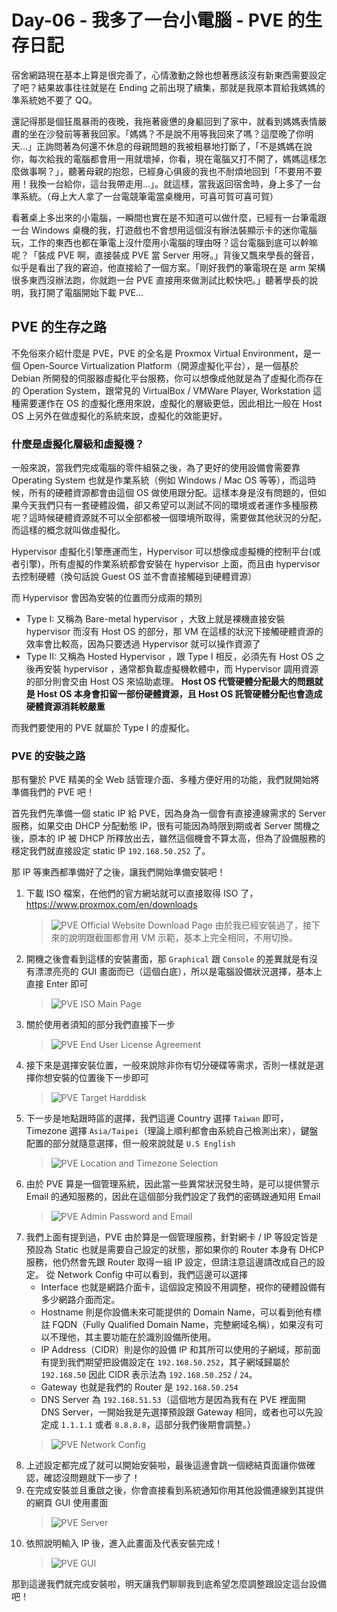 # Day-06 - 我多了一台小電腦 - PVE 的生存日記

宿舍網路現在基本上算是很完善了，心情激動之餘也想著應該沒有新東西需要設定了吧？結果故事往往就是在 Ending 之前出現了續集，那就是我原本買給我媽媽的準系統她不要了 QQ。

還記得那是個狂風暴雨的夜晚，我拖著疲憊的身軀回到了家中，就看到媽媽表情嚴肅的坐在沙發前等著我回家。「媽媽？不是說不用等我回來了嗎？這麼晚了你明天...」正詢問著為何還不休息的母親問題的我被粗暴地打斷了，「不是媽媽在說你，每次給我的電腦都會用一用就壞掉，你看，現在電腦又打不開了，媽媽這樣怎麼做事啊？」，聽著母親的抱怨，已經身心俱疲的我也不耐煩地回到「不要用不要用！我換一台給你，這台我帶走用...」。就這樣，當我返回宿舍時，身上多了一台準系統。（母上大人拿了一台電競筆電當桌機用，可喜可賀可喜可賀）

看著桌上多出來的小電腦，一瞬間也實在是不知道可以做什麼，已經有一台筆電跟一台 Windows 桌機的我，打遊戲也不會想用這個沒有辦法裝顯示卡的迷你電腦玩，工作的東西也都在筆電上沒什麼用小電腦的理由呀？這台電腦到底可以幹嘛呢？「裝成 PVE 啊，直接裝成 PVE 當 Server 用呀。」背後又飄來學長的聲音，似乎是看出了我的窘迫，他直接給了一個方案。「剛好我們的筆電現在是 arm 架構很多東西沒辦法跑，你就跑一台 PVE 直接用來做測試比較快吧。」聽著學長的說明，我打開了電腦開始下載 PVE...

## PVE 的生存之路

不免俗來介紹什麼是 PVE，PVE 的全名是 Proxmox Virtual Environment，是一個 Open-Source Virtualization Platform（開源虛擬化平台），是一個基於 Debian 所開發的伺服器虛擬化平台服務，你可以想像成他就是為了虛擬化而存在的 Operation System，跟常見的 VirtualBox / VMWare Player, Workstation 這種需要運作在 OS 的虛擬化應用來說，虛擬化的層級更低，因此相比一般在 Host OS 上另外在做虛擬化的系統來說，虛擬化的效能更好。

### 什麼是虛擬化層級和虛擬機？

一般來說，當我們完成電腦的零件組裝之後，為了更好的使用設備會需要靠 Operating System 也就是作業系統（例如 Windows / Mac OS 等等），而這時候，所有的硬體資源都會由這個 OS 做使用跟分配。這樣本身是沒有問題的，但如果今天我們只有一套硬體設備，卻又希望可以測試不同的環境或者運作多種服務呢？這時候硬體資源就不可以全部都被一個環境所取得，需要做其他狀況的分配，而這樣的概念就叫做虛擬化。

Hypervisor 虛擬化引擎應運而生，Hypervisor 可以想像成虛擬機的控制平台(或者引擎)，所有虛擬的作業系統都會安裝在 hypervisor 上面，而且由 hypervisor 去控制硬體（換句話說 Guest OS 並不會直接觸碰到硬體資源）

而 Hypervisor 會因為安裝的位置而分成兩的類別
- Type I: 又稱為 Bare-metal hypervisor ，大致上就是裸機直接安裝 hypervisor 而沒有 Host OS 的部分，那 VM 在這樣的狀況下接觸硬體資源的效率會比較高，因為只要透過 Hypervisor 就可以操作資源了
- Type II: 又稱為 Hosted Hypervisor ，跟 Type I 相反，必須先有 Host OS 之後再安裝 hypervisor ，通常都負載虛擬機軟體中，而 Hypervisor 調用資源的部分則會交由 Host OS 來協助處理。
  **Host OS 代管硬體分配最大的問題就是 Host OS 本身會扣留一部份硬體資源，且 Host OS 託管硬體分配也會造成硬體資源消耗較嚴重**

而我們要使用的 PVE 就屬於 Type I 的虛擬化。

### PVE 的安裝之路

那有鑒於 PVE 精美的全 Web 話管理介面、多種方便好用的功能，我們就開始將準備我們的 PVE 吧！

首先我們先準備一個 static IP 給 PVE，因為身為一個會有直接連線需求的 Server 服務，如果交由 DHCP 分配動態 IP，很有可能因為時限到期或者 Server 關機之後，原本的 IP 被 DHCP 所釋放出去，雖然這個機會不算太高，但為了設備服務的穩定我們就直接設定 static IP `192.168.50.252` 了。

那 IP 等東西都準備好了之後，讓我們開始準備安裝吧！

1. 下載 ISO 檔案，在他們的官方網站就可以直接取得 ISO 了，https://www.proxmox.com/en/downloads
   > ![PVE Official Website Download Page](https://raw.githubusercontent.com/fdff87554/iThome-Ironman/main/2023/%E8%AA%92%EF%BC%8C%E6%83%B3%E4%B8%8D%E5%88%B0%E6%9C%89%E4%B8%80%E5%A4%A9%E6%90%9E%E6%87%82%E7%B6%B2%E8%B7%AF%E6%98%AF%E5%9B%A0%E7%82%BA%E5%AE%BF%E8%88%8D%E5%AD%B8%E9%95%B7%E9%80%BC%E6%88%91%E7%9A%84QQ%EF%BC%8130%E5%A4%A9%E7%9A%84%E5%AE%BF%E8%88%8D%E7%B6%B2%E8%B7%AF%E6%9E%B6%E8%A8%AD/Images/PVE-Official-Website-Download-Page.png)
   > 由於我已經安裝過了，接下來的說明跟截圖都會用 VM 示範，基本上完全相同，不用切換。
2. 開機之後會看到這樣的安裝畫面，那 `Graphical` 跟 `Console` 的差異就是有沒有漂漂亮亮的 GUI 畫面而已（這個白底），所以是電腦設備狀況選擇，基本上直接 Enter 即可
   > ![PVE ISO Main Page](https://raw.githubusercontent.com/fdff87554/iThome-Ironman/main/2023/%E8%AA%92%EF%BC%8C%E6%83%B3%E4%B8%8D%E5%88%B0%E6%9C%89%E4%B8%80%E5%A4%A9%E6%90%9E%E6%87%82%E7%B6%B2%E8%B7%AF%E6%98%AF%E5%9B%A0%E7%82%BA%E5%AE%BF%E8%88%8D%E5%AD%B8%E9%95%B7%E9%80%BC%E6%88%91%E7%9A%84QQ%EF%BC%8130%E5%A4%A9%E7%9A%84%E5%AE%BF%E8%88%8D%E7%B6%B2%E8%B7%AF%E6%9E%B6%E8%A8%AD/Images/PVE-ISO-Main-Page.png)
3. 關於使用者須知的部分我們直接下一步
   > ![PVE End User License Agreement](https://raw.githubusercontent.com/fdff87554/iThome-Ironman/main/2023/%E8%AA%92%EF%BC%8C%E6%83%B3%E4%B8%8D%E5%88%B0%E6%9C%89%E4%B8%80%E5%A4%A9%E6%90%9E%E6%87%82%E7%B6%B2%E8%B7%AF%E6%98%AF%E5%9B%A0%E7%82%BA%E5%AE%BF%E8%88%8D%E5%AD%B8%E9%95%B7%E9%80%BC%E6%88%91%E7%9A%84QQ%EF%BC%8130%E5%A4%A9%E7%9A%84%E5%AE%BF%E8%88%8D%E7%B6%B2%E8%B7%AF%E6%9E%B6%E8%A8%AD/Images/PVE-End-User-License-Agreement.png)
4. 接下來是選擇安裝位置，一般來說除非你有切分硬碟等需求，否則一樣就是選擇你想安裝的位置後下一步即可
   > ![PVE Target Harddisk](https://raw.githubusercontent.com/fdff87554/iThome-Ironman/main/2023/%E8%AA%92%EF%BC%8C%E6%83%B3%E4%B8%8D%E5%88%B0%E6%9C%89%E4%B8%80%E5%A4%A9%E6%90%9E%E6%87%82%E7%B6%B2%E8%B7%AF%E6%98%AF%E5%9B%A0%E7%82%BA%E5%AE%BF%E8%88%8D%E5%AD%B8%E9%95%B7%E9%80%BC%E6%88%91%E7%9A%84QQ%EF%BC%8130%E5%A4%A9%E7%9A%84%E5%AE%BF%E8%88%8D%E7%B6%B2%E8%B7%AF%E6%9E%B6%E8%A8%AD/Images/PVE-Target-Harddisk.png)
5. 下一步是地點跟時區的選擇，我們這邊 Country 選擇 `Taiwan` 即可，Timezone 選擇 `Asia/Taipei`（理論上順利都會由系統自己檢測出來），鍵盤配置的部分就隨意選擇，但一般來說就是 `U.S English`
   > ![PVE Location and Timezone Selection](https://raw.githubusercontent.com/fdff87554/iThome-Ironman/main/2023/%E8%AA%92%EF%BC%8C%E6%83%B3%E4%B8%8D%E5%88%B0%E6%9C%89%E4%B8%80%E5%A4%A9%E6%90%9E%E6%87%82%E7%B6%B2%E8%B7%AF%E6%98%AF%E5%9B%A0%E7%82%BA%E5%AE%BF%E8%88%8D%E5%AD%B8%E9%95%B7%E9%80%BC%E6%88%91%E7%9A%84QQ%EF%BC%8130%E5%A4%A9%E7%9A%84%E5%AE%BF%E8%88%8D%E7%B6%B2%E8%B7%AF%E6%9E%B6%E8%A8%AD/Images/PVE-Location-and-Timezone-Selection.png)
6. 由於 PVE 算是一個管理系統，因此當一些異常狀況發生時，是可以提供警示 Email 的通知服務的，因此在這個部分我們設定了我們的密碼跟通知用 Email
   > ![PVE Admin Password and Email](https://raw.githubusercontent.com/fdff87554/iThome-Ironman/main/2023/%E8%AA%92%EF%BC%8C%E6%83%B3%E4%B8%8D%E5%88%B0%E6%9C%89%E4%B8%80%E5%A4%A9%E6%90%9E%E6%87%82%E7%B6%B2%E8%B7%AF%E6%98%AF%E5%9B%A0%E7%82%BA%E5%AE%BF%E8%88%8D%E5%AD%B8%E9%95%B7%E9%80%BC%E6%88%91%E7%9A%84QQ%EF%BC%8130%E5%A4%A9%E7%9A%84%E5%AE%BF%E8%88%8D%E7%B6%B2%E8%B7%AF%E6%9E%B6%E8%A8%AD/Images/PVE-Admin-Password-and-Email.png)
7. 我們上面有提到過，PVE 由於算是一個管理服務，針對網卡 / IP 等設定皆是預設為 Static 也就是需要自己設定的狀態，那如果你的 Router 本身有 DHCP 服務，他仍然會先跟 Router 取得一組 IP 設定，但請注意這邊請改成自己的設定。
   從 Network Config 中可以看到，我們這邊可以選擇 
   - Interface 也就是網路介面卡，這個設定預設不用調整，視你的硬體設備有多少網路介面而定。
   - Hostname 則是你設備未來可能提供的 Domain Name，可以看到他有標註 FQDN（Fully Qualified Domain Name，完整網域名稱），如果沒有可以不理他，其主要功能在於識別設備所使用。
   - IP Address（CIDR）則是你的設備 IP 和其所可以使用的子網域，那前面有提到我們期望把設備設定在 `192.168.50.252`，其子網域歸屬於 `192.168.50` 因此 CIDR 表示法為 `192.168.50.252` / `24`。
   - Gateway 也就是我們的 Router 是 `192.168.50.254`
   - DNS Server 為 `192.168.51.53`（這個地方是因為我有在 PVE 裡面開 DNS Server，一開始我是先選擇預設跟 Gateway 相同，或者也可以先設定成 `1.1.1.1` 或者 `8.8.8.8`，這部分我們後期會調整。）
   > ![PVE Network Config](https://raw.githubusercontent.com/fdff87554/iThome-Ironman/main/2023/%E8%AA%92%EF%BC%8C%E6%83%B3%E4%B8%8D%E5%88%B0%E6%9C%89%E4%B8%80%E5%A4%A9%E6%90%9E%E6%87%82%E7%B6%B2%E8%B7%AF%E6%98%AF%E5%9B%A0%E7%82%BA%E5%AE%BF%E8%88%8D%E5%AD%B8%E9%95%B7%E9%80%BC%E6%88%91%E7%9A%84QQ%EF%BC%8130%E5%A4%A9%E7%9A%84%E5%AE%BF%E8%88%8D%E7%B6%B2%E8%B7%AF%E6%9E%B6%E8%A8%AD/Images/PVE-Network-Config.png)
8. 上述設定都完成了就可以開始安裝啦，最後這邊會跳一個總結頁面讓你做確認，確認沒問題就下一步了！
9. 在完成安裝並且重啟之後，你會直接看到系統通知你用其他設備連線到其提供的網頁 GUI 使用畫面
    > ![PVE Server](https://raw.githubusercontent.com/fdff87554/iThome-Ironman/main/2023/%E8%AA%92%EF%BC%8C%E6%83%B3%E4%B8%8D%E5%88%B0%E6%9C%89%E4%B8%80%E5%A4%A9%E6%90%9E%E6%87%82%E7%B6%B2%E8%B7%AF%E6%98%AF%E5%9B%A0%E7%82%BA%E5%AE%BF%E8%88%8D%E5%AD%B8%E9%95%B7%E9%80%BC%E6%88%91%E7%9A%84QQ%EF%BC%8130%E5%A4%A9%E7%9A%84%E5%AE%BF%E8%88%8D%E7%B6%B2%E8%B7%AF%E6%9E%B6%E8%A8%AD/Images/PVE-Server.png)
10. 依照說明輸入 IP 後，進入此畫面及代表安裝完成！
    > ![PVE GUI](https://raw.githubusercontent.com/fdff87554/iThome-Ironman/main/2023/%E8%AA%92%EF%BC%8C%E6%83%B3%E4%B8%8D%E5%88%B0%E6%9C%89%E4%B8%80%E5%A4%A9%E6%90%9E%E6%87%82%E7%B6%B2%E8%B7%AF%E6%98%AF%E5%9B%A0%E7%82%BA%E5%AE%BF%E8%88%8D%E5%AD%B8%E9%95%B7%E9%80%BC%E6%88%91%E7%9A%84QQ%EF%BC%8130%E5%A4%A9%E7%9A%84%E5%AE%BF%E8%88%8D%E7%B6%B2%E8%B7%AF%E6%9E%B6%E8%A8%AD/Images/PVE-GUI.png)

那到這邊我們就完成安裝啦，明天讓我們聊聊我到底希望怎麼調整跟設定這台設備吧！

